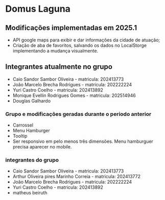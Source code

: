 # Domus Laguna


## Modificações implementadas em 2025.1
- API google maps para exibir e dar informações da cidade de atuação;
- Criação de aba de favoritos, salvando os dados no LocalStorge implementando a mudança visualmente.

## Integrantes atualmente no grupo
- Caio Sandor Sambor Oliveira - matricula: 202413773
- João Marcelo Brecha Rodrigues - matricula: 202222224
- Yuri Castro Coelho - matricula: 202413892
- Monique Evellin Rodrigues Gomes - matricula: 202514946
- Douglas Galhardo

  

### Grupo e modificações geradas durante o período anterior
- Carrossel
- Menu Hamburger
- Tooltip
- Ser responsivo em pelo menos três dimensões. Menu hamburguer precisa aparecer no mobile.

### integrantes do grupo
- Caio Sandor Sambor Oliveira - matricula: 202413773
- Arthur Oliveira pires Marinho Correia - matricula: 202413772
- João Marcelo Brecha Rodrigues - matricula: 202222224
- Yuri Castro Coelho - matricula: 202413892
- matheus beiruth 
